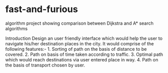 # fast-and-furious
algorithm project showing comparison between Dijkstra and A* search algorithms

Introduction
Design an user friendly interface which would help the user to navigate his/her destination places in the city. It would comprise of the following features:-
		1. Sorting of path on the basis of distance to be covered.
		2. Path on basis of time taken according to traffic.
		3. Optimal path which would reach destinations via user entered place in way.
		4. Path on the basis of transport chosen by user.
